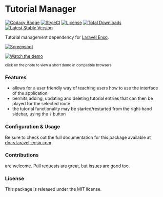 # Tutorial Manager

[![Codacy Badge](https://api.codacy.com/project/badge/Grade/282735fb74e647c4b630056271b66d77)](https://www.codacy.com/app/laravel-enso/TutorialManager?utm_source=github.com&amp;utm_medium=referral&amp;utm_content=laravel-enso/TutorialManager&amp;utm_campaign=Badge_Grade)
[![StyleCI](https://styleci.io/repos/85628545/shield?branch=master)](https://styleci.io/repos/85628545)
[![License](https://poser.pugx.org/laravel-enso/tutorialmanager/license)](https://packagist.org/packages/laravel-enso/tutorialmanager)
[![Total Downloads](https://poser.pugx.org/laravel-enso/tutorialmanager/downloads)](https://packagist.org/packages/laravel-enso/tutorialmanager)
[![Latest Stable Version](https://poser.pugx.org/laravel-enso/tutorialmanager/version)](https://packagist.org/packages/laravel-enso/tutorialmanager)

Tutorial management dependency for [Laravel Enso](https://github.com/laravel-enso/Enso).

[![Screenshot](https://laravel-enso.github.io/tutorialmanager/screenshots/bulma_023_thumb.png)](https://laravel-enso.github.io/tutorialmanager/screenshots/bulma_023.png)

[![Watch the demo](https://laravel-enso.github.io/tutorialmanager/screenshots/bulma_026_thumb.png)](https://laravel-enso.github.io/tutorialmanager/videos/bulma_demo_01.webm)

<sup>click on the photo to view a short demo in compatible browsers</sup>

### Features

- allows for a user friendly way of teaching users how to use the interface of the application
- permits adding, updating and deleting tutorial entries that can then be played for the selected route
- the tutorial functionality may be started/restarted from the right-hand sidebar, using the `?` button

### Configuration & Usage

Be sure to check out the full documentation for this package available at [docs.laravel-enso.com](https://docs.laravel-enso.com/backend/tutorial-manager.html)


### Contributions

are welcome. Pull requests are great, but issues are good too.

### License

This package is released under the MIT license.
